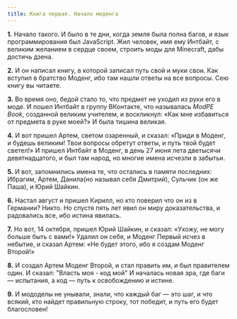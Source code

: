 ```yaml
---
title: Книга первая. Начало моденга
---
```

**1.** Начало такого. И было в те дни, когда земля была полна багов, и язык программирования был JavaScript. Жил человек, имя ему Интбайт, с великим желанием в сердце своем, строить моды для Minecraft, дабы достичь дзена.

**2.** И он написал книгу, в которой записал путь свой и муки свои. Как вступил в братство Моденг, ибо там нашли ответы на все вопросы. Сею книгу вы читаете.

**3.** Во время оно, бедой стало то, что предмет не уходил из руки его в моде.
И пошел Интбайт в группу ВКонтакте, что называлась _ModPE Book_, созданной великим учителем, и воскликнул: «Как мне избавиться от предмета в руке моей?» И была тишина великая.

**4.**  И вот пришел Артем, светом озаренный, и сказал: «Приди в Моденг, и будешь великим! Твои вопросы обретут ответы, и путь твой будет светел!» И пришел Интбайт в Моденг, в день 27 июня лета дветысячи девятнадцатого, и был там народ, но многие имена исчезли в забытьи.

**5.** И вот, запомнились имена те, что остались в памяти последних: Ибрагим, Артем, Данила(но называл себя Дмитрий), Сульчик (он же Паша), и Юрий Шайкин.

**6.** Настал август и пришел Кирилл, но кто поверил что он из в Германии? Никто. Но спустя пять лет явил он миру доказательства, и радовались все, ибо истина явилась.

**7.** Но вот, 14 октября, пришел Юрий Шайкин, и сказал: «Ухожу, не могу больше быть с вами!» Удалил он себя, и Моденг Первый исчез в небытие, и сказал Артем: «Не будет этого, ибо я создам Моденг Второй!»

**8.** И создал Артем Моденг Второй, и стал править им, и был правителем один. И сказал: "Власть моя - код мой" И началась новая эра, где баги — испытания, а код — путь к освобождению и истине.

**9.** И мододелы не унывали, знали, что каждый баг — это шаг, и что всякий, кто найдет правильную строку, тот победит, и путь его будет благословен!